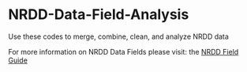# NRDD-Data-Field-Analysis
Use these codes to merge, combine, clean, and analyze NRDD data

For more information on NRDD Data Fields please visit: the [NRDD Field Guide](https://docs.google.com/document/d/1u0fsEwjN6MingnvRbn4HGhbg8mVJSaaoTYypkbhrR-Y/edit)


